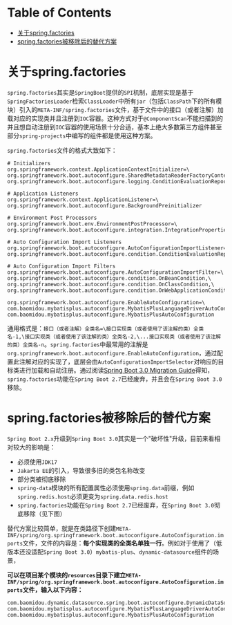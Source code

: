 # Table of Contents

* [关于spring.factories](#关于springfactories)
* [spring.factories被移除后的替代方案](#springfactories被移除后的替代方案)


# 关于spring.factories

`spring.factories`其实是`SpringBoot`提供的`SPI`机制，底层实现是基于`SpringFactoriesLoader`检索`ClassLoader`中所有`jar`（包括`ClassPath`下的所有模块）引入的`META-INF/spring.factories`文件，基于文件中的接口（或者注解）加载对应的实现类并且注册到`IOC`容器。这种方式对于`@ComponentScan`不能扫描到的并且想自动注册到`IOC`容器的使用场景十分合适，基本上绝大多数第三方组件甚至部分`spring-projects`中编写的组件都是使用这种方案。

`spring.factories`文件的格式大致如下：

```properties
# Initializers
org.springframework.context.ApplicationContextInitializer=\
org.springframework.boot.autoconfigure.SharedMetadataReaderFactoryContextInitializer,\
org.springframework.boot.autoconfigure.logging.ConditionEvaluationReportLoggingListener

# Application Listeners
org.springframework.context.ApplicationListener=\
org.springframework.boot.autoconfigure.BackgroundPreinitializer

# Environment Post Processors
org.springframework.boot.env.EnvironmentPostProcessor=\
org.springframework.boot.autoconfigure.integration.IntegrationPropertiesEnvironmentPostProcessor

# Auto Configuration Import Listeners
org.springframework.boot.autoconfigure.AutoConfigurationImportListener=\
org.springframework.boot.autoconfigure.condition.ConditionEvaluationReportAutoConfigurationImportListener

# Auto Configuration Import Filters
org.springframework.boot.autoconfigure.AutoConfigurationImportFilter=\
org.springframework.boot.autoconfigure.condition.OnBeanCondition,\
org.springframework.boot.autoconfigure.condition.OnClassCondition,\
org.springframework.boot.autoconfigure.condition.OnWebApplicationCondition

org.springframework.boot.autoconfigure.EnableAutoConfiguration=\
com.baomidou.mybatisplus.autoconfigure.MybatisPlusLanguageDriverAutoConfiguration,\
com.baomidou.mybatisplus.autoconfigure.MybatisPlusAutoConfiguration
```

通用格式是：`接口（或者注解）全类名=\接口实现类（或者使用了该注解的类）全类名-1,\接口实现类（或者使用了该注解的类）全类名-2,\...接口实现类（或者使用了该注解的类）全类名-n`。`spring.factories`中最常用的注解是`org.springframework.boot.autoconfigure.EnableAutoConfiguration`，通过配置此注解对应的实现了，底层会由`AutoConfigurationImportSelector`对响应的目标类进行加载和自动注册。通过阅读[Spring Boot 3.0 Migration Guide](https://link.juejin.cn/?target=https%3A%2F%2Fgithub.com%2Fspring-projects%2Fspring-boot%2Fwiki%2FSpring-Boot-3.0-Migration-Guide)得知，`spring.factories`功能在`Spring Boot 2.7`已经废弃，并且会在`Spring Boot 3.0`移除。





# spring.factories被移除后的替代方案

`Spring Boot 2.x`升级到`Spring Boot 3.0`其实是一个"破坏性"升级，目前来看相对较大的影响是：

- 必须使用`JDK17`
- `Jakarta EE`的引入，导致很多旧的类包名称改变
- 部分类被彻底移除
- `spring-data`模块的所有配置属性必须使用`spring.data`前缀，例如`spring.redis.host`必须更变为`spring.data.redis.host`
- `spring.factories`功能在`Spring Boot 2.7`已经废弃，在`Spring Boot 3.0`彻底移除（见下图）



替代方案比较简单，就是在类路径下创建`META-INF/spring/org.springframework.boot.autoconfigure.AutoConfiguration.imports`文件，文件的内容是：**每个实现类的全类名单独一行**。例如对于使用了（低版本还没适配`Spring Boot 3.0`）`mybatis-plus`、`dynamic-datasource`组件的场景，

**可以在项目某个模块的`resources`目录下建立`META-INF/spring/org.springframework.boot.autoconfigure.AutoConfiguration.imports`文件，输入以下内容：**

```properties
com.baomidou.dynamic.datasource.spring.boot.autoconfigure.DynamicDataSourceAutoConfiguration
com.baomidou.mybatisplus.autoconfigure.MybatisPlusLanguageDriverAutoConfiguration
com.baomidou.mybatisplus.autoconfigure.MybatisPlusAutoConfiguration
```

